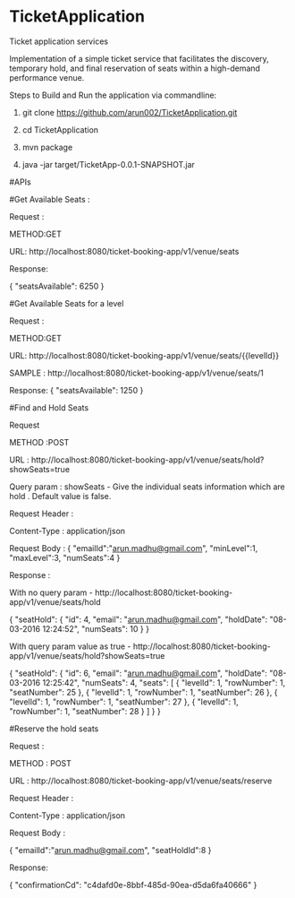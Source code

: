 # TicketApplication
Ticket application services

Implementation of a simple ticket service that facilitates the discovery, temporary hold, and final reservation of seats within a high-demand performance
venue.

Steps to Build and Run the application via commandline:

1. git clone https://github.com/arun002/TicketApplication.git

2. cd TicketApplication

3. mvn package

4. java -jar target/TicketApp-0.0.1-SNAPSHOT.jar

#APIs

#Get Available Seats :

Request :

METHOD:GET

URL: http://localhost:8080/ticket-booking-app/v1/venue/seats

Response:

{
  "seatsAvailable": 6250
}

#Get Available Seats for a level

Request :

METHOD:GET

URL: http://localhost:8080/ticket-booking-app/v1/venue/seats/{{levelId}}

SAMPLE : http://localhost:8080/ticket-booking-app/v1/venue/seats/1

Response:
{
  "seatsAvailable": 1250
}

#Find and Hold Seats

Request

METHOD :POST

URL : http://localhost:8080/ticket-booking-app/v1/venue/seats/hold?showSeats=true

Query param : showSeats -  Give the individual seats information which are hold . Default value is false.

Request Header :

Content-Type : application/json

Request Body :
{
    "emailId":"arun.madhu@gmail.com",
    "minLevel":1,
    "maxLevel":3,
    "numSeats":4
}

Response :

With no query param - http://localhost:8080/ticket-booking-app/v1/venue/seats/hold

{
  "seatHold": {
    "id": 4,
    "email": "arun.madhu@gmail.com",
    "holdDate": "08-03-2016 12:24:52",
    "numSeats": 10
  }
}

With query param value as true - http://localhost:8080/ticket-booking-app/v1/venue/seats/hold?showSeats=true

{
  "seatHold": {
    "id": 6,
    "email": "arun.madhu@gmail.com",
    "holdDate": "08-03-2016 12:25:42",
    "numSeats": 4,
    "seats": [
      {
        "levelId": 1,
        "rowNumber": 1,
        "seatNumber": 25
      },
      {
        "levelId": 1,
        "rowNumber": 1,
        "seatNumber": 26
      },
      {
        "levelId": 1,
        "rowNumber": 1,
        "seatNumber": 27
      },
      {
        "levelId": 1,
        "rowNumber": 1,
        "seatNumber": 28
      }
    ]
  }
}

#Reserve the hold seats

Request :

METHOD : POST

URL : http://localhost:8080/ticket-booking-app/v1/venue/seats/reserve

Request Header :

Content-Type : application/json

Request Body :

{
    "emailId":"arun.madhu@gmail.com",
    "seatHoldId":8
}

Response:

{
  "confirmationCd": "c4dafd0e-8bbf-485d-90ea-d5da6fa40666"
}


